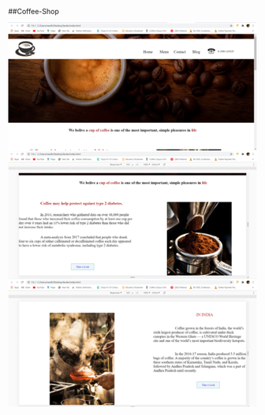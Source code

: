 ##Coffee-Shop
<p>
  <img src="Images/desktop-size-1.png">
  <img src="Images/desktop-size-2.png">
  <img src="Images/desktop-size-3.png">
  </P>
